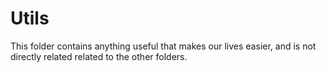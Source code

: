 # Utils

This folder contains anything useful that makes our lives easier, and is not directly related related to the other folders.